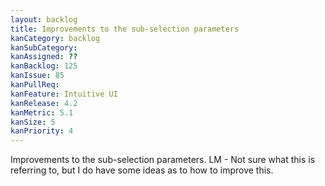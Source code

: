```yaml
---
layout: backlog
title: Improvements to the sub-selection parameters
kanCategory: backlog
kanSubCategory:
kanAssigned: ??
kanBacklog: 125
kanIssue: 85
kanPullReq:
kanFeature: Intuitive UI
kanRelease: 4.2
kanMetric: 5.1
kanSize: 5
kanPriority: 4
---
```

Improvements to the sub-selection parameters. LM - Not sure what this is referring to, but I do have some ideas as to how to improve this.
